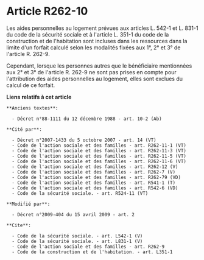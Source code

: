 # Article R262-10

Les aides personnelles au logement prévues aux articles L. 542-1 et L. 831-1 du code de la sécurité sociale et à l'article L.
351-1 du code de la construction et de l'habitation sont incluses dans les ressources dans la limite d'un forfait calculé
selon les modalités fixées aux 1°, 2° et 3° de l'article R. 262-9. 

Cependant, lorsque les personnes autres que le bénéficiaire mentionnées aux 2° et 3° de l'article R. 262-9 ne sont pas prises
en compte pour l'attribution des aides personnelles au logement, elles sont exclues du calcul de ce forfait.

**Liens relatifs à cet article**

	**Anciens textes**:

	  - Décret n°88-1111 du 12 décembre 1988 - art. 10-2 (Ab)

	**Cité par**:

	  - Décret n°2007-1433 du 5 octobre 2007 - art. 14 (VT)
	  - Code de l'action sociale et des familles - art. R262-11-1 (VT)
	  - Code de l'action sociale et des familles - art. R262-11-3 (VT)
	  - Code de l'action sociale et des familles - art. R262-11-5 (VT)
	  - Code de l'action sociale et des familles - art. R262-11-6 (VT)
	  - Code de l'action sociale et des familles - art. R262-12 (V)
	  - Code de l'action sociale et des familles - art. R262-7 (V)
	  - Code de l'action sociale et des familles - art. R262-79 (VD)
	  - Code de l'action sociale et des familles - art. R541-1 (T)
	  - Code de l'action sociale et des familles - art. R542-6 (VD)
	  - Code de la sécurité sociale. - art. R524-11 (VT)

	**Modifié par**:

	  - Décret n°2009-404 du 15 avril 2009 - art. 2

	**Cite**:

	  - Code de la sécurité sociale. - art. L542-1 (V)
	  - Code de la sécurité sociale. - art. L831-1 (V)
	  - Code de l'action sociale et des familles - art. R262-9
	  - Code de la construction et de l'habitation. - art. L351-1
